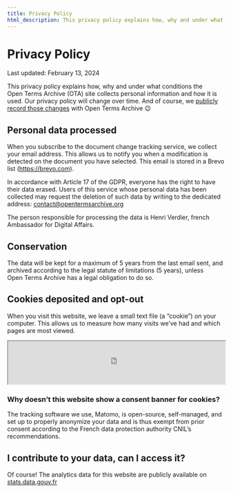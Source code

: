 ```yaml
---
title: Privacy Policy
html_description: This privacy policy explains how, why and under what conditions the Open Terms Archive site collects personal information and how it is used.
---
```


# Privacy Policy

<p class="text--smallcaps mb--3xl">Last updated: February 13, 2024</p>

This privacy policy explains how, why and under what conditions the Open Terms Archive (OTA) site collects personal information and how it is used. Our privacy policy will change over time. And of course, we [publicly record those changes](https://github.com/OpenTermsArchive/demo-versions/commits/main/Open%20Terms%20Archive/Privacy%20Policy.md) with Open Terms Archive 😉

## Personal data processed

When you subscribe to the document change tracking service, we collect your email address. This allows us to notify you when a modification is detected on the document you have selected.
This email is stored in a Brevo list (https://brevo.com).

In accordance with Article 17 of the GDPR, everyone has the right to have their data erased. Users of this service whose personal data has been collected may request the deletion of such data by writing to the dedicated address: contact@opentermsarchive.org

The person responsible for processing the data is Henri Verdier, french Ambassador for Digital Affairs.

## Conservation

The data will be kept for a maximum of 5 years from the last email sent, and archived according to the legal statute of limitations (5 years), unless Open Terms Archive has a legal obligation to do so.

## Cookies deposited and opt-out

When you visit this website, we leave a small text file (a “cookie”) on your computer. This allows us to measure how many visits we’ve had and which pages are most viewed.

<iframe
  width="100%"
  height="100px"
  src="https://stats.data.gouv.fr/index.php?module=CoreAdminHome&action=optOut&language=en&backgroundColor=f5f5f5&fontColor=333333&fontSize=16px&fontFamily="
  title="Cookies opt-out"
></iframe>

### Why doesn’t this website show a consent banner for cookies?

The tracking software we use, Matomo, is open-source, self-managed, and set up to properly anonymize your data and is thus exempt from prior consent according to the French data protection authority CNIL’s recommendations.

## I contribute to your data, can I access it?

Of course! The analytics data for this website are publicly available on [stats.data.gouv.fr](https://stats.data.gouv.fr/index.php?module=CoreHome&action=index&idSite=179&period=range&date=previous30&updated=1#?idSite=179&period=range&date=previous30&segment=&category=Dashboard_Dashboard&subcategory=1)
